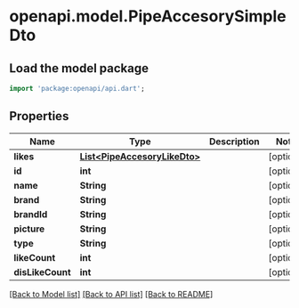 # openapi.model.PipeAccesorySimpleDto

## Load the model package
```dart
import 'package:openapi/api.dart';
```

## Properties
Name | Type | Description | Notes
------------ | ------------- | ------------- | -------------
**likes** | [**List&lt;PipeAccesoryLikeDto&gt;**](PipeAccesoryLikeDto.md) |  | [optional] 
**id** | **int** |  | [optional] 
**name** | **String** |  | [optional] 
**brand** | **String** |  | [optional] 
**brandId** | **String** |  | [optional] 
**picture** | **String** |  | [optional] 
**type** | **String** |  | [optional] 
**likeCount** | **int** |  | [optional] 
**disLikeCount** | **int** |  | [optional] 

[[Back to Model list]](../README.md#documentation-for-models) [[Back to API list]](../README.md#documentation-for-api-endpoints) [[Back to README]](../README.md)


